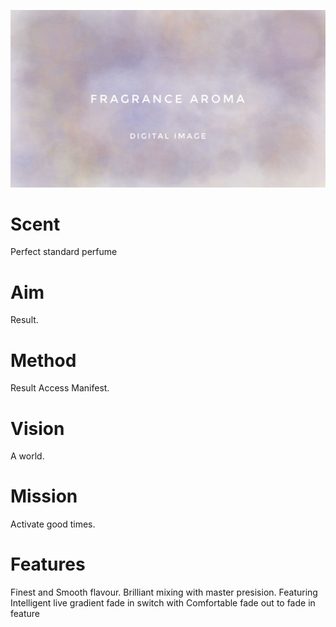 ![perfume.cmsl](fragrance.jpeg)

# Scent
Perfect standard perfume

# Aim
Result.

# Method
Result Access Manifest.

# Vision
A world.

# Mission
Activate good times.

# Features
Finest and Smooth flavour.
Brilliant mixing with master presision.
Featuring Intelligent live gradient fade in switch with
Comfortable fade out to fade in feature
